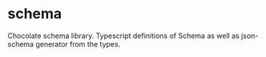 # schema

Chocolate schema library. Typescript definitions of Schema as well as json-schema generator from the types.